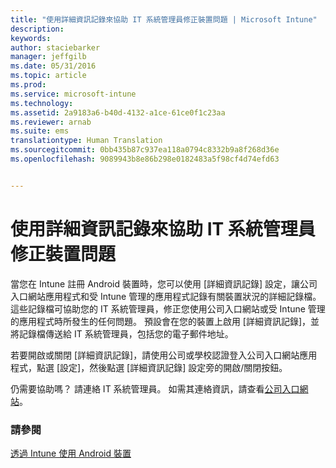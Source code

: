 ```yaml
---
title: "使用詳細資訊記錄來協助 IT 系統管理員修正裝置問題 | Microsoft Intune"
description: 
keywords: 
author: staciebarker
manager: jeffgilb
ms.date: 05/31/2016
ms.topic: article
ms.prod: 
ms.service: microsoft-intune
ms.technology: 
ms.assetid: 2a9183a6-b40d-4132-a1ce-61ce0f1c23aa
ms.reviewer: arnab
ms.suite: ems
translationtype: Human Translation
ms.sourcegitcommit: 0bb435b87c937ea118a0794c8332b9a8f268d36e
ms.openlocfilehash: 9089943b8e86b298e0182483a5f98cf4d74efd63


---
```



# 使用詳細資訊記錄來協助 IT 系統管理員修正裝置問題

當您在 Intune 註冊 Android 裝置時，您可以使用 [詳細資訊記錄] 設定，讓公司入口網站應用程式和受 Intune 管理的應用程式記錄有關裝置狀況的詳細記錄檔。 這些記錄檔可協助您的 IT 系統管理員，修正您使用公司入口網站或受 Intune 管理的應用程式時所發生的任何問題。 預設會在您的裝置上啟用 [詳細資訊記錄]，並將記錄檔傳送給 IT 系統管理員，包括您的電子郵件地址。

若要開啟或關閉 [詳細資訊記錄]，請使用公司或學校認證登入公司入口網站應用程式，點選 [設定]，然後點選 [詳細資訊記錄] 設定旁的開啟/關閉按鈕。

仍需要協助嗎？ 請連絡 IT 系統管理員。 如需其連絡資訊，請查看[公司入口網站](http://portal.manage.microsoft.com)。

### 請參閱
[透過 Intune 使用 Android 裝置](using-your-android-device-with-intune.md)


<!--HONumber=Jun16_HO4-->


